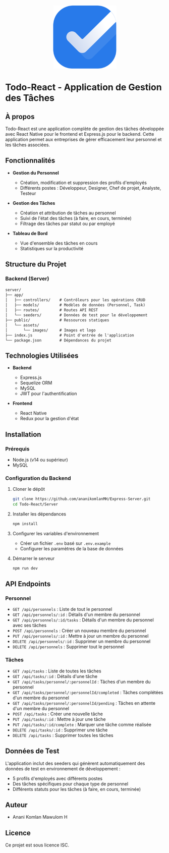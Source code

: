 <p align="center">
  <img src="public/assets/images/logo.svg" alt="Todo-React Logo" width="200" />
</p>

# Todo-React - Application de Gestion des Tâches

## À propos

Todo-React est une application complète de gestion des tâches développée avec React Native pour le frontend et Express.js pour le backend. Cette application permet aux entreprises de gérer efficacement leur personnel et les tâches associées.

## Fonctionnalités

- **Gestion du Personnel**
  - Création, modification et suppression des profils d'employés
  - Différents postes : Développeur, Designer, Chef de projet, Analyste, Testeur

- **Gestion des Tâches**
  - Création et attribution de tâches au personnel
  - Suivi de l'état des tâches (à faire, en cours, terminée)
  - Filtrage des tâches par statut ou par employé

- **Tableau de Bord**
  - Vue d'ensemble des tâches en cours
  - Statistiques sur la productivité

## Structure du Projet

### Backend (Server)

```
server/
├── app/
│   ├── controllers/    # Contrôleurs pour les opérations CRUD
│   ├── models/         # Modèles de données (Personnel, Task)
│   ├── routes/         # Routes API REST
│   └── seeders/        # Données de test pour le développement
├── public/             # Ressources statiques
│   └── assets/
│       └── images/     # Images et logo
├── index.js            # Point d'entrée de l'application
└── package.json        # Dépendances du projet
```

## Technologies Utilisées

- **Backend**
  - Express.js
  - Sequelize ORM
  - MySQL
  - JWT pour l'authentification

- **Frontend**
  - React Native
  - Redux pour la gestion d'état

## Installation

### Prérequis

- Node.js (v14 ou supérieur)
- MySQL

### Configuration du Backend

1. Cloner le dépôt
   ```bash
   git clone https://github.com/ananikomlanMH/Express-Server.git
   cd Todo-React/Server
   ```

2. Installer les dépendances
   ```bash
   npm install
   ```

3. Configurer les variables d'environnement
   - Créer un fichier `.env` basé sur `.env.example`
   - Configurer les paramètres de la base de données

4. Démarrer le serveur
   ```bash
   npm run dev
   ```

## API Endpoints

### Personnel

- `GET /api/personnels` : Liste de tout le personnel
- `GET /api/personnels/:id` : Détails d'un membre du personnel
- `GET /api/personnels/:id/tasks` : Détails d'un membre du personnel avec ses tâches
- `POST /api/personnels` : Créer un nouveau membre du personnel
- `PUT /api/personnels/:id` : Mettre à jour un membre du personnel
- `DELETE /api/personnels/:id` : Supprimer un membre du personnel
- `DELETE /api/personnels` : Supprimer tout le personnel

### Tâches

- `GET /api/tasks` : Liste de toutes les tâches
- `GET /api/tasks/:id` : Détails d'une tâche
- `GET /api/tasks/personnel/:personnelId` : Tâches d'un membre du personnel
- `GET /api/tasks/personnel/:personnelId/completed` : Tâches complétées d'un membre du personnel
- `GET /api/tasks/personnel/:personnelId/pending` : Tâches en attente d'un membre du personnel
- `POST /api/tasks` : Créer une nouvelle tâche
- `PUT /api/tasks/:id` : Mettre à jour une tâche
- `PUT /api/tasks/:id/complete` : Marquer une tâche comme réalisée
- `DELETE /api/tasks/:id` : Supprimer une tâche
- `DELETE /api/tasks` : Supprimer toutes les tâches

## Données de Test

L'application inclut des seeders qui génèrent automatiquement des données de test en environnement de développement :

- 5 profils d'employés avec différents postes
- Des tâches spécifiques pour chaque type de personnel
- Différents statuts pour les tâches (à faire, en cours, terminée)

## Auteur

- Anani Komlan Mawulom H

## Licence

Ce projet est sous licence ISC.
